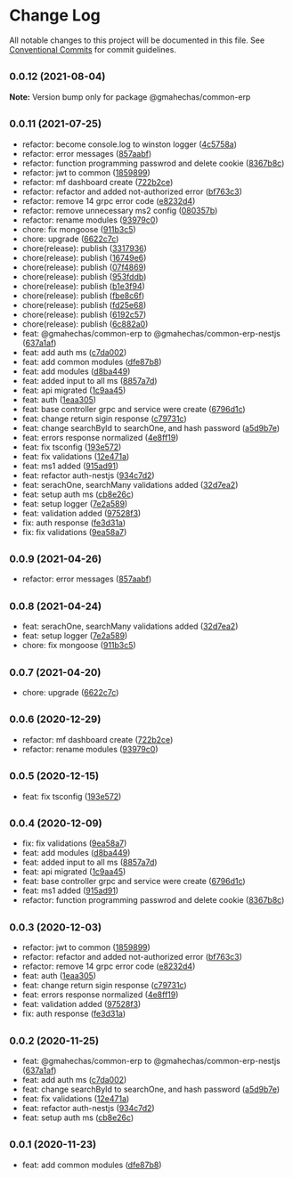 # Change Log

All notable changes to this project will be documented in this file.
See [Conventional Commits](https://conventionalcommits.org) for commit guidelines.

## <small>0.0.12 (2021-08-04)</small>

**Note:** Version bump only for package @gmahechas/common-erp





## <small>0.0.11 (2021-07-25)</small>

* refactor: become console.log to winston logger ([4c5758a](https://github.com/gmahechas/erp/commit/4c5758a))
* refactor: error messages ([857aabf](https://github.com/gmahechas/erp/commit/857aabf))
* refactor: function programming passwrod and delete cookie ([8367b8c](https://github.com/gmahechas/erp/commit/8367b8c))
* refactor: jwt to common ([1859899](https://github.com/gmahechas/erp/commit/1859899))
* refactor: mf dashboard create ([722b2ce](https://github.com/gmahechas/erp/commit/722b2ce))
* refactor: refactor and added not-authorized error ([bf763c3](https://github.com/gmahechas/erp/commit/bf763c3))
* refactor: remove 14 grpc error code ([e8232d4](https://github.com/gmahechas/erp/commit/e8232d4))
* refactor: remove unnecessary ms2 config ([080357b](https://github.com/gmahechas/erp/commit/080357b))
* refactor: rename modules ([93979c0](https://github.com/gmahechas/erp/commit/93979c0))
* chore: fix mongoose ([911b3c5](https://github.com/gmahechas/erp/commit/911b3c5))
* chore: upgrade ([6622c7c](https://github.com/gmahechas/erp/commit/6622c7c))
* chore(release): publish ([3317936](https://github.com/gmahechas/erp/commit/3317936))
* chore(release): publish ([16749e6](https://github.com/gmahechas/erp/commit/16749e6))
* chore(release): publish ([07f4869](https://github.com/gmahechas/erp/commit/07f4869))
* chore(release): publish ([953fddb](https://github.com/gmahechas/erp/commit/953fddb))
* chore(release): publish ([b1e3f94](https://github.com/gmahechas/erp/commit/b1e3f94))
* chore(release): publish ([fbe8c6f](https://github.com/gmahechas/erp/commit/fbe8c6f))
* chore(release): publish ([fd25e68](https://github.com/gmahechas/erp/commit/fd25e68))
* chore(release): publish ([6192c57](https://github.com/gmahechas/erp/commit/6192c57))
* chore(release): publish ([6c882a0](https://github.com/gmahechas/erp/commit/6c882a0))
* feat: @gmahechas/common-erp to @gmahechas/common-erp-nestjs ([637a1af](https://github.com/gmahechas/erp/commit/637a1af))
* feat: add auth ms ([c7da002](https://github.com/gmahechas/erp/commit/c7da002))
* feat: add common modules ([dfe87b8](https://github.com/gmahechas/erp/commit/dfe87b8))
* feat: add modules ([d8ba449](https://github.com/gmahechas/erp/commit/d8ba449))
* feat: added input to all ms ([8857a7d](https://github.com/gmahechas/erp/commit/8857a7d))
* feat: api migrated ([1c9aa45](https://github.com/gmahechas/erp/commit/1c9aa45))
* feat: auth ([1eaa305](https://github.com/gmahechas/erp/commit/1eaa305))
* feat: base controller grpc and service were create ([6796d1c](https://github.com/gmahechas/erp/commit/6796d1c))
* feat: change return sigin response ([c79731c](https://github.com/gmahechas/erp/commit/c79731c))
* feat: change searchById to searchOne, and hash password ([a5d9b7e](https://github.com/gmahechas/erp/commit/a5d9b7e))
* feat: errors response normalized ([4e8ff19](https://github.com/gmahechas/erp/commit/4e8ff19))
* feat: fix tsconfig ([193e572](https://github.com/gmahechas/erp/commit/193e572))
* feat: fix validations ([12e471a](https://github.com/gmahechas/erp/commit/12e471a))
* feat: ms1 added ([915ad91](https://github.com/gmahechas/erp/commit/915ad91))
* feat: refactor auth-nestjs ([934c7d2](https://github.com/gmahechas/erp/commit/934c7d2))
* feat: serachOne, searchMany validations added ([32d7ea2](https://github.com/gmahechas/erp/commit/32d7ea2))
* feat: setup auth ms ([cb8e26c](https://github.com/gmahechas/erp/commit/cb8e26c))
* feat: setup logger ([7e2a589](https://github.com/gmahechas/erp/commit/7e2a589))
* feat: validation added ([97528f3](https://github.com/gmahechas/erp/commit/97528f3))
* fix: auth response ([fe3d31a](https://github.com/gmahechas/erp/commit/fe3d31a))
* fix: fix validations ([9ea58a7](https://github.com/gmahechas/erp/commit/9ea58a7))





## <small>0.0.9 (2021-04-26)</small>

* refactor: error messages ([857aabf](https://github.com/gmahechas/erp/commit/857aabf))





## <small>0.0.8 (2021-04-24)</small>

* feat: serachOne, searchMany validations added ([32d7ea2](https://github.com/gmahechas/erp/commit/32d7ea2))
* feat: setup logger ([7e2a589](https://github.com/gmahechas/erp/commit/7e2a589))
* chore: fix mongoose ([911b3c5](https://github.com/gmahechas/erp/commit/911b3c5))





## <small>0.0.7 (2021-04-20)</small>

* chore: upgrade ([6622c7c](https://github.com/gmahechas/erp/commit/6622c7c))





## <small>0.0.6 (2020-12-29)</small>

* refactor: mf dashboard create ([722b2ce](https://github.com/gmahechas/erp/commit/722b2ce))
* refactor: rename modules ([93979c0](https://github.com/gmahechas/erp/commit/93979c0))





## <small>0.0.5 (2020-12-15)</small>

* feat: fix tsconfig ([193e572](https://github.com/gmahechas/erp/commit/193e572))





## <small>0.0.4 (2020-12-09)</small>

* fix: fix validations ([9ea58a7](https://github.com/gmahechas/erp/commit/9ea58a7))
* feat: add modules ([d8ba449](https://github.com/gmahechas/erp/commit/d8ba449))
* feat: added input to all ms ([8857a7d](https://github.com/gmahechas/erp/commit/8857a7d))
* feat: api migrated ([1c9aa45](https://github.com/gmahechas/erp/commit/1c9aa45))
* feat: base controller grpc and service were create ([6796d1c](https://github.com/gmahechas/erp/commit/6796d1c))
* feat: ms1 added ([915ad91](https://github.com/gmahechas/erp/commit/915ad91))
* refactor: function programming passwrod and delete cookie ([8367b8c](https://github.com/gmahechas/erp/commit/8367b8c))





## <small>0.0.3 (2020-12-03)</small>

* refactor: jwt to common ([1859899](https://github.com/gmahechas/erp/commit/1859899))
* refactor: refactor and added not-authorized error ([bf763c3](https://github.com/gmahechas/erp/commit/bf763c3))
* refactor: remove 14 grpc error code ([e8232d4](https://github.com/gmahechas/erp/commit/e8232d4))
* feat: auth ([1eaa305](https://github.com/gmahechas/erp/commit/1eaa305))
* feat: change return sigin response ([c79731c](https://github.com/gmahechas/erp/commit/c79731c))
* feat: errors response normalized ([4e8ff19](https://github.com/gmahechas/erp/commit/4e8ff19))
* feat: validation added ([97528f3](https://github.com/gmahechas/erp/commit/97528f3))
* fix: auth response ([fe3d31a](https://github.com/gmahechas/erp/commit/fe3d31a))





## <small>0.0.2 (2020-11-25)</small>

* feat: @gmahechas/common-erp to @gmahechas/common-erp-nestjs ([637a1af](https://github.com/gmahechas/erp/commit/637a1af))
* feat: add auth ms ([c7da002](https://github.com/gmahechas/erp/commit/c7da002))
* feat: change searchById to searchOne, and hash password ([a5d9b7e](https://github.com/gmahechas/erp/commit/a5d9b7e))
* feat: fix validations ([12e471a](https://github.com/gmahechas/erp/commit/12e471a))
* feat: refactor auth-nestjs ([934c7d2](https://github.com/gmahechas/erp/commit/934c7d2))
* feat: setup auth ms ([cb8e26c](https://github.com/gmahechas/erp/commit/cb8e26c))





## <small>0.0.1 (2020-11-23)</small>

* feat: add common modules ([dfe87b8](https://github.com/gmahechas/erp/commit/dfe87b8))
